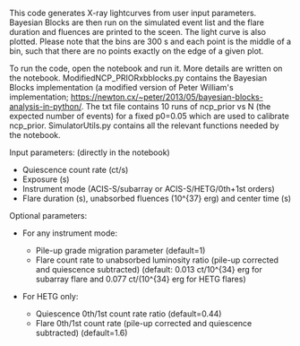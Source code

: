 This code generates X-ray lightcurves from user input parameters. Bayesian Blocks are then run on the simulated event list and the flare duration and fluences are printed to the sceen. The light curve is also plotted. Please note that the bins are 300 s and each point is the middle of a bin, such that there are no points exactly on the edge of a given plot.

To run the code, open the notebook and run it. More details are written on the notebook. ModifiedNCP_PRIORxbblocks.py contains the Bayesian Blocks implementation (a modified version of Peter William's implementation; https://newton.cx/~peter/2013/05/bayesian-blocks-analysis-in-python/. The txt file contains 10 runs of ncp_prior vs N (the expected number of events) for a fixed p0=0.05 which are used to calibrate ncp_prior. SimulatorUtils.py contains all the relevant functions needed by the notebook.

Input parameters: (directly in the notebook)
- Quiescence count rate (ct/s)
- Exposure (s)
- Instrument mode (ACIS-S/subarray or ACIS-S/HETG/0th+1st orders)
- Flare duration (s), unabsorbed fluences (10^{37} erg) and center time (s)


Optional parameters:
- For any instrument mode:
   - Pile-up grade migration parameter (default=1)
   - Flare count rate to unabsorbed luminosity ratio (pile-up corrected and quiescence subtracted) (default: 0.013 ct/10^{34} erg for subarray flare and 0.077 ct/(10^{34} erg for HETG flares)

- For HETG only:
    - Quiescence 0th/1st count rate ratio (default=0.44)
    - Flare 0th/1st count rate (pile-up corrected and quiescence subtracted) (default=1.6)
    
